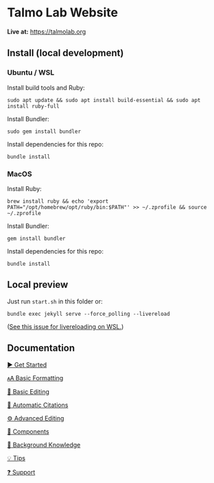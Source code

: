 # Talmo Lab Website

**Live at:** https://talmolab.org


## Install (local development)

### Ubuntu / WSL

Install build tools and Ruby:

```
sudo apt update && sudo apt install build-essential && sudo apt install ruby-full
```

Install Bundler:
```
sudo gem install bundler
```

Install dependencies for this repo:
```
bundle install
```

### MacOS

Install Ruby:

```
brew install ruby && echo 'export PATH="/opt/homebrew/opt/ruby/bin:$PATH"' >> ~/.zprofile && source ~/.zprofile
```

Install Bundler:

```
gem install bundler
```

Install dependencies for this repo:
```
bundle install
```


## Local preview

Just run `start.sh` in this folder or:

```
bundle exec jekyll serve --force_polling --livereload
```
([See this issue for livereloading on WSL.](https://github.com/microsoft/WSL/issues/216#issuecomment-756424551))


## Documentation

[▶️ Get Started](https://github.com/greenelab/lab-website-template/wiki/Get-Started)

[🗚 Basic Formatting](https://github.com/greenelab/lab-website-template/wiki/Basic-Formatting)

[📝 Basic Editing](https://github.com/greenelab/lab-website-template/wiki/Basic-Editing)

[🤖 Automatic Citations](https://github.com/greenelab/lab-website-template/wiki/Automatic-Citations)

[⚙️ Advanced Editing](https://github.com/greenelab/lab-website-template/wiki/Advanced-Editing)

[🧱 Components](https://github.com/greenelab/lab-website-template/wiki/Components)

[🧠 Background Knowledge](https://github.com/greenelab/lab-website-template/wiki/Background-Knowledge)

[💡 Tips](https://github.com/greenelab/lab-website-template/wiki/Tips)

[❓ Support](https://github.com/greenelab/lab-website-template/wiki/Support)
